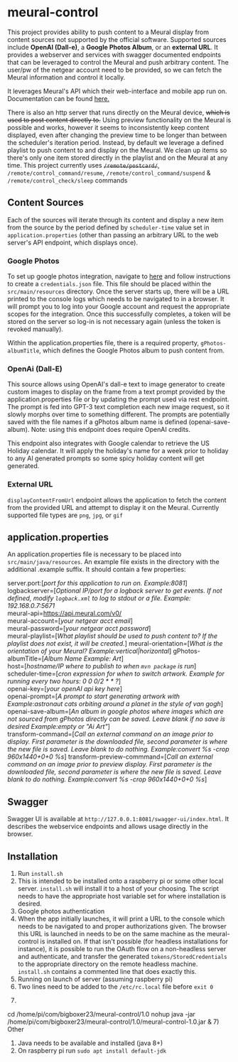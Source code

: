 # meural-control

This project provides ability to push content to a Meural display from content sources not supported by the official software.
Supported sources include <b>OpenAI (Dall-e)</b>, a <b>Google Photos Album</b>, or an <b>external URL</b>. It provides a webserver and services
with swagger documented endpoints that can be leveraged to control the Meural and push arbitrary content.
The user/pw of the netgear account need to be provided, so we can fetch the Meural information and control it locally.

It leverages Meural's API which their web-interface and mobile app run on. Documentation can be found <a href="https://documenter.getpostman.com/view/1657302/RVnWjKUL#intro/">here.</a><br>

There is also an http server that runs directly on the Meural device, ~~which is used to post content directly to.~~ Using
preview functionality on the Meural is possible and works, however it seems to inconsistently keep content displayed,
even after changing the preview time to be longer than between the scheduler's iteration period. Instead, by default
we leverage a defined playlist to push content to and display on the Meural. We clean up items so there's only one item
stored directly in the playlist and on the Meural at any time. This project currently uses ~~`/remote/postcard/`~~,
`/remote/control_command/resume`, `/remote/control_command/suspend` & `/remote/control_check/sleep` commands<br>

## Content Sources

Each of the sources will iterate through its content and display a new item from the source by the period defined
by `scheduler-time` value set in `application.properties` (other than passing an arbitrary URL to the web server's
API endpoint, which displays once).

### Google Photos

To set up google photos integration, navigate to <a href='https://developers.google.com/photos/library/guides/get-started-java'>here</a>
and follow instructions to create a `credentials.json` file. This file should be placed within the `src/main/resources` directory.
Once the server starts up, there will be a URL printed to the console logs which needs to be navigated to in a browser. It will
prompt you to log into your Google account and request the appropriate scopes for the integration. Once this successfully completes,
a token will be stored on the server so log-in is not necessary again (unless the token is revoked manually).

Within the application.properties file, there is a required property, `gPhotos-albumTitle`, which defines the Google Photos album
to push content from.

### OpenAi (Dall-E)

This source allows using OpenAI's dall-e text to image generator to create custom images to display on the frame from a
text prompt provided by the application.properties file or by updating the prompt used via rest endpoint. The prompt
is fed into GPT-3 text completion each new image request, so it slowly morphs over time to something different. The
prompts are potentially saved with the file names if a gPhotos album name is defined (openai-save-album). Note: using
this endpoint does require OpenAI credits.

This endpoint also integrates with Google calendar to retrieve the US Holiday calendar. It will apply the holiday's name
for a week prior to holiday to any AI generated prompts so some spicy holiday content will get generated.

### External URL

`displayContentFromUrl` endpoint allows the application to fetch the content from the provided URL and attempt to display
it on the Meural. Currently supported file types are `png`, `jpg`, or `gif`

## application.properties

An application.properties file is necessary to be placed into `src/main/java/resources`. An example file exists in the
directory with the additional .example suffix. It should contain a few properties:

server.port:[<i>port for this application to run on. Example:8081</i>]<br>
logbackserver=[<i>Optional IP/port for a logback server to get events. If not defined, modify `logback.xml` to log to stdout or a file. Example: 192.168.0.7:5671</i><br>
meural-api=https://api.meural.com/v0/ <br>
meural-account=[<i>your netgear acct email</i>]<br>
meural-password=[<i>your netgear acct password</i>]<br>
meural-playlist=[<i>What playlist should be used to push content to? If the playlist does not exist, it will be created.</i>]
meural-orientation=[<i>What is the orientation of your Meural? Example:vertical|horizontal</i>]
gPhotos-albumTitle=[<i>Album Name Example: Art</i>]<br>
host=[<i>hostname/IP where to publish to when `mvn package` is run</i>]<br>
scheduler-time=[<i>cron expression for when to switch artwork. Example for running every two hours: 0 0 0/2 * * ?</i>]<br>
openai-key=[<i>your openAI api key here</i>]<br>
openai-prompt=[<i>A prompt to start generating artwork with Example:astronaut cats orbiting around a planet in the style of van gogh</i>]<br>
openai-save-album=[<i>An album in google photos where images which are not sourced from gPhotos directly can be saved.
Leave blank if no save is desired Example:empty or "Ai Art"</i>]<br>
transform-command=[<i>Call an external command on an image prior to display. First parameter is the downloaded file,
second parameter is where the new file is saved. Leave blank to do nothing. Example:convert %s -crop 960x1440+0+0 %s</i>]
transform-preview-commmand=[<i>Call an external command on an image prior to preview display. First parameter is the downloaded file,
second parameter is where the new file is saved. Leave blank to do nothing. Example:convert %s -crop 960x1440+0+0 %s</i>]

## Swagger

Swagger UI is available at `http://127.0.0.1:8081/swagger-ui/index.html`. It describes the webservice endpoints and allows usage directly in the browser.

## Installation

1) Run `install.sh`
1) This is intended to be installed onto a raspberry pi or some other local server. `install.sh` will install it to a
host of your choosing. The script needs to have the appropriate host variable set for where installation is desired.
3) Google photos authentication
1) When the app initially launches, it will print a URL to the console which needs to be navigated to and proper authorizations
given. The browser this URL is launched in needs to be on the same machine as the meural-control is installed on. If that
isn't possible (for headless installations for instance), it is possible to run the OAuth flow on a non-headless server and
authenticate, and transfer the generated `tokens/StoredCredentials` to the appropriate directory on the remote headless machine.
`install.sh` contains a commented line that does exactly this.
5) Running on launch of server (assuming raspberry pi)
1) Two lines need to be added to the `/etc/rc.local` file before `exit 0`
1) ```
cd /home/pi/com/bigboxer23/meural-control/1.0
nohup java -jar /home/pi/com/bigboxer23/meural-control/1.0/meural-control-1.0.jar &
7) Other
1) Java needs to be available and installed (java 8+)
1) On raspberry pi run `sudo apt install default-jdk`
